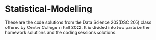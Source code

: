 # Statistical-Modelling
These are the code solutions from the Data Science 205(DSC 205) class offered by Centre College in Fall 2022. It is divided into two parts i.e the homework solutions and the coding sessions solutions. 
